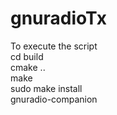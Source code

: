 # gnuradioTx

To execute the script  <br />
cd build <br />
cmake ..  <br />
make  <br />
sudo make install  <br />
gnuradio-companion
